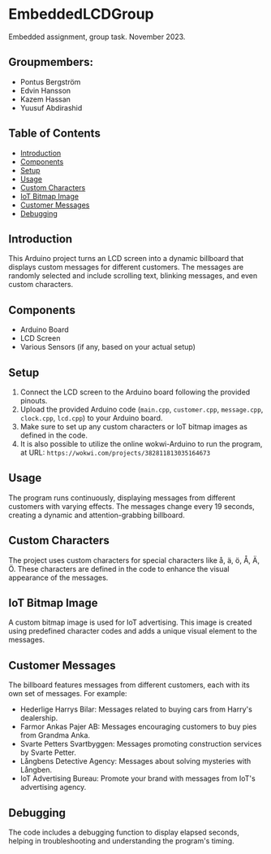 # EmbeddedLCDGroup
Embedded assignment, group task. November 2023.

## Groupmembers:
- Pontus Bergström
- Edvin Hansson
- Kazem Hassan
- Yuusuf Abdirashid

## Table of Contents

- [Introduction](#introduction)
- [Components](#components)
- [Setup](#setup)
- [Usage](#usage)
- [Custom Characters](#custom-characters)
- [IoT Bitmap Image](#iot-bitmap-image)
- [Customer Messages](#customer-messages)
- [Debugging](#debugging)

## Introduction

This Arduino project turns an LCD screen into a dynamic billboard that displays custom messages for different customers. The messages are randomly selected and include scrolling text, blinking messages, and even custom characters.

## Components

- Arduino Board
- LCD Screen
- Various Sensors (if any, based on your actual setup)

## Setup

1. Connect the LCD screen to the Arduino board following the provided pinouts.
2. Upload the provided Arduino code (`main.cpp`, `customer.cpp`, `message.cpp`, `clock.cpp`, `lcd.cpp`) to your Arduino board.
3. Make sure to set up any custom characters or IoT bitmap images as defined in the code.
4. It is also possible to utilize the online wokwi-Arduino to run the program, at URL: `https://wokwi.com/projects/382811813035164673`

## Usage

The program runs continuously, displaying messages from different customers with varying effects. The messages change every 19 seconds, creating a dynamic and attention-grabbing billboard.

## Custom Characters

The project uses custom characters for special characters like å, ä, ö, Å, Ä, Ö. These characters are defined in the code to enhance the visual appearance of the messages.

## IoT Bitmap Image

A custom bitmap image is used for IoT advertising. This image is created using predefined character codes and adds a unique visual element to the messages.

## Customer Messages

The billboard features messages from different customers, each with its own set of messages. For example:
- Hederlige Harrys Bilar: Messages related to buying cars from Harry's dealership.
- Farmor Ankas Pajer AB: Messages encouraging customers to buy pies from Grandma Anka.
- Svarte Petters Svartbyggen: Messages promoting construction services by Svarte Petter.
- Långbens Detective Agency: Messages about solving mysteries with Långben.
- IoT Advertising Bureau: Promote your brand with messages from IoT's advertising agency.

## Debugging

The code includes a debugging function to display elapsed seconds, helping in troubleshooting and understanding the program's timing.

